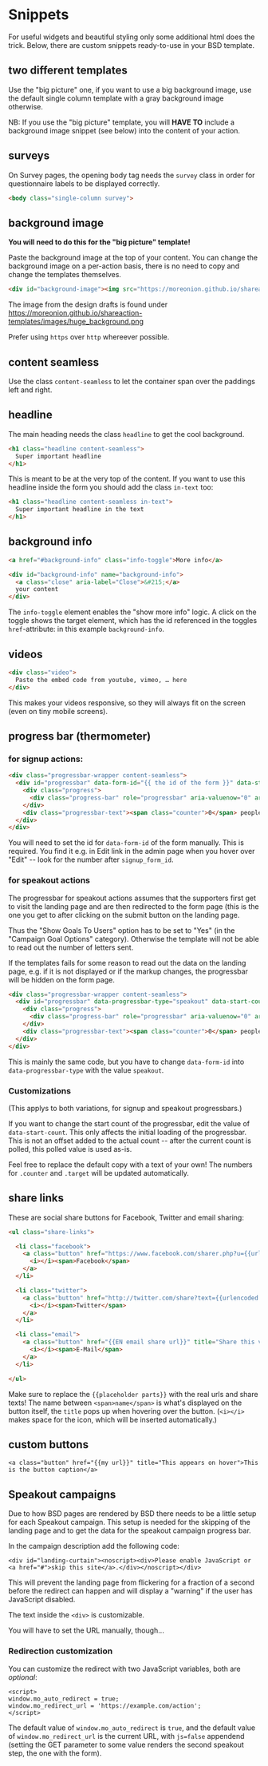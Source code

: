 # Snippets

For useful widgets and beautiful styling only some additional html does the trick. Below, there are custom snippets ready-to-use in your BSD template.


## two different templates

Use the "big picture" one, if you want to use a big background image, use the
default single column template with a gray background image otherwise.

NB: If you use the "big picture" template, you will **HAVE TO** include a
background image snippet (see below) into the content of your action.

## surveys

On Survey pages, the opening body tag needs the `survey` class in order for questionnaire labels to be displayed correctly.
```html
<body class="single-column survey">
```

## background image

**You will need to do this for the "big picture" template!**

Paste the background image at the top of your content.
You can change the background image on a per-action basis, there is no need to
copy and change the templates themselves.

```html
<div id="background-image"><img src="https://moreonion.github.io/shareaction-templates/images/huge_background.png" /></div>
```

The image from the design drafts is found under https://moreonion.github.io/shareaction-templates/images/huge_background.png

Prefer using `https` over `http` whereever possible.

## content seamless

Use the class `content-seamless` to let the container span over the paddings left and right.

## headline

The main heading needs the class `headline` to get the cool background.

```html
<h1 class="headline content-seamless">
  Super important headline
</h1>
```

This is meant to be at the very top of the content.
If you want to use this headline inside the form you should add the class `in-text` too:

```html
<h1 class="headline content-seamless in-text">
  Super important headline in the text
</h1>
```

## background info

```html
<a href="#background-info" class="info-toggle">More info</a>

<div id="background-info" name="background-info">
  <a class="close" aria-label="Close">&#215;</a>
  your content
</div>
```

The `info-toggle` element enables the "show more info" logic. A click on the toggle shows the target element, which has the id referenced in the toggles `href`-attribute: in this example `background-info`.

## videos

```html
<div class="video">
  Paste the embed code from youtube, vimeo, … here
</div>
```

This makes your videos responsive, so they will always fit on the screen (even on tiny mobile screens).

## progress bar (thermometer)

### for signup actions:

```html
<div class="progressbar-wrapper content-seamless">
  <div id="progressbar" data-form-id="{{ the id of the form }}" data-start-count="0">
    <div class="progress">
      <div class="progress-bar" role="progressbar" aria-valuenow="0" aria-valuemin="0" aria-valuemax="100" style="width: 0%;"></div>
    </div>
    <div class="progressbar-text"><span class="counter">0</span> people have taken action already</div>
  </div>
</div>
```

You will need to set the id for `data-form-id` of the form manually. This is
required. You find it e.g. in Edit link in the admin page when you hover over
"Edit" -- look for the number after `signup_form_id`.

### for speakout actions

The progressbar for speakout actions assumes that the supporters first get to
visit the landing page and are then redirected to the form page (this is the
one you get to after clicking on the submit button on the landing page.

Thus the "Show Goals To Users" option has to be set to "Yes" (in the "Campaign
Goal Options" category). Otherwise the template will not be able to read out
the number of letters sent.

If the templates fails for some reason to read out the data on the landing
page, e.g. if it is not displayed or if the markup changes, the progressbar
will be hidden on the form page.

```html
<div class="progressbar-wrapper content-seamless">
  <div id="progressbar" data-progressbar-type="speakout" data-start-count="0">
    <div class="progress">
      <div class="progress-bar" role="progressbar" aria-valuenow="0" aria-valuemin="0" aria-valuemax="100" style="width: 0%;"></div>
    </div>
    <div class="progressbar-text"><span class="counter">0</span> people have taken action already</div>
  </div>
</div>
```

This is mainly the same code, but you have to change `data-form-id` into
`data-progressbar-type` with the value `speakout`.

### Customizations

(This applys to both variations, for signup and speakout progressbars.)

If you want to change the start count of the progressbar, edit the value of
`data-start-count`. This only affects the initial loading of the progressbar.
This is not an offset added to the actual count -- after the current count is
polled, this polled value is used as-is.

Feel free to replace the default copy with a text of your own! The numbers for
`.counter` and `.target` will be updated automatically.

## share links

These are social share buttons for Facebook, Twitter and email sharing:

```html
<ul class="share-links">

  <li class="facebook">
    <a class="button" href="https://www.facebook.com/sharer.php?u={{urlencoded url}}" title="Share this via Facebook!" target="_blank" data-share="facebook">
      <i></i><span>Facebook</span>
    </a>
  </li>

  <li class="twitter">
    <a class="button" href="http://twitter.com/share?text={{urlencoded share text}}&amp;url={{urlencoded url}}" title="Share this via Twitter!" target="_blank" data-share="twitter">
      <i></i><span>Twitter</span>
    </a>
  </li>

  <li class="email">
    <a class="button" href="{{EN email share url}}" title="Share this via E-Mail!" target="_blank" data-share="email">
      <i></i><span>E-Mail</span>
    </a>
  </li>

</ul>
```

Make sure to replace the `{{placeholder parts}}` with the real urls and share texts! The name between `<span>name</span>` is what's displayed on the button itself, the `title` pops up when hovering over the button. (`<i></i>` makes space for the icon, which will be inserted automatically.)

## custom buttons

```
<a class="button" href="{{my url}}" title="This appears on hover">This is the button caption</a>
```

## Speakout campaigns

Due to how BSD pages are rendered by BSD there needs to be a little setup for each Speakout campaign.
This setup is needed for the skipping of the landing page and to get the data for the speakout campaign progress bar.

In the campaign description add the following code:

```
<div id="landing-curtain"><noscript><div>Please enable JavaScript or <a href="#">skip this site</a>.</div></noscript></div>
```

This will prevent the landing page from flickering for a fraction of a second
before the redirect can happen and will display a "warning" if the user has
JavaScript disabled.

The text inside the `<div>` is customizable.

You will have to set the URL manually, though...

### Redirection customization

You can customize the redirect with two JavaScript variables, both are *optional*:

```
<script>
window.mo_auto_redirect = true;
window.mo_redirect_url = 'https://example.com/action';
</script>
```

The default value of `window.mo_auto_redirect` is `true`, and the default value
of `window.mo_redirect_url` is the current URL, with `js=false` appendend
(setting the GET parameter to some value renders the second speakout step, the
one with the form).
